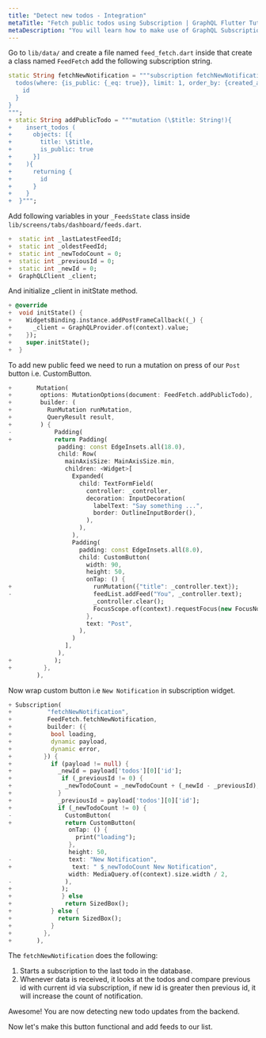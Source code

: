 ```yaml
---
title: "Detect new todos - Integration"
metaTitle: "Fetch public todos using Subscription | GraphQL Flutter Tutorial"
metaDescription: "You will learn how to make use of GraphQL Subscriptions to get notified whenever a new todo comes in Flutter app."
---
```


Go to `lib/data/` and create a file named `feed_fetch.dart` inside that create a class named `FeedFetch` add the following subscription string.

```dart
static String fetchNewNotification = """subscription fetchNewNotification {
  todos(where: {is_public: {_eq: true}}, limit: 1, order_by: {created_at: desc}) {
    id
  }
}
""";
+ static String addPublicTodo = """mutation (\$title: String!){
+    insert_todos (
+      objects: [{
+        title: \$title,
+        is_public: true
+      }]
+    ){
+      returning {
+        id
+      }
+    }
+  }""";
```

Add following variables in your `_FeedsState` class inside `lib/screens/tabs/dashboard/feeds.dart`.

```dart
+  static int _lastLatestFeedId;
+  static int _oldestFeedId;
+  static int _newTodoCount = 0;
+  static int _previousId = 0;
+  static int _newId = 0;
+  GraphQLClient _client;
```

And initialize \_client in initState method.

```dart
+ @override
+  void initState() {
+    WidgetsBinding.instance.addPostFrameCallback((_) {
+      _client = GraphQLProvider.of(context).value;
+    });
+    super.initState();
+  }
```

To add new public feed we need to run a mutation on press of our `Post` button i.e. CustomButton.

```dart
+       Mutation(
+        options: MutationOptions(document: FeedFetch.addPublicTodo),
+        builder: (
+          RunMutation runMutation,
+          QueryResult result,
+        ) {
-            Padding(
+            return Padding(
              padding: const EdgeInsets.all(18.0),
              child: Row(
                mainAxisSize: MainAxisSize.min,
                children: <Widget>[
                  Expanded(
                    child: TextFormField(
                      controller: _controller,
                      decoration: InputDecoration(
                        labelText: "Say something ...",
                        border: OutlineInputBorder(),
                      ),
                    ),
                  ),
                  Padding(
                    padding: const EdgeInsets.all(8.0),
                    child: CustomButton(
                      width: 90,
                      height: 50,
                      onTap: () {
+                       runMutation({"title": _controller.text});
-                       feedList.addFeed("You", _controller.text);
                        _controller.clear();
                        FocusScope.of(context).requestFocus(new FocusNode());
                      },
                      text: "Post",
                    ),
                  )
                ],
              ),
+            );
+         },
        ),
```

Now wrap custom button i.e `New Notification` in subscription widget.

```dart
+ Subscription(
+          "fetchNewNotification",
+          FeedFetch.fetchNewNotification,
+          builder: ({
+           bool loading,
+           dynamic payload,
+           dynamic error,
+         }) {
+           if (payload != null) {
+             _newId = payload['todos'][0]['id'];
+              if (_previousId != 0) {
+               _newTodoCount = _newTodoCount + (_newId - _previousId);
+             }
+             _previousId = payload['todos'][0]['id'];
+             if (_newTodoCount != 0) {
-               CustomButton(
+               return CustomButton(
                 onTap: () {
                   print("loading");
                 },
                 height: 50,
-                text: "New Notification",
+                 text: " $_newTodoCount New Notification",
                 width: MediaQuery.of(context).size.width / 2,
-               ),
+              );
+              } else
+               return SizedBox();
+           } else {
+             return SizedBox();
+           }
+         },
+       ),
```

The `fetchNewNotification` does the following:

1. Starts a subscription to the last todo in the database.
2. Whenever data is received, it looks at the todos and compare previous id with current id via subscription, if new id is greater then previous id, it will increase the count of notification.

Awesome! You are now detecting new todo updates from the backend.

Now let's make this button functional and add feeds to our list.
